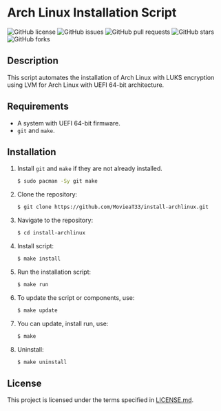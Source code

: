 # Arch Linux Installation Script

![GitHub license](https://img.shields.io/github/license/MovieaT33/install-archlinux)
![GitHub issues](https://img.shields.io/github/issues/MovieaT33/install-archlinux)
![GitHub pull requests](https://img.shields.io/github/issues-pr/MovieaT33/install-archlinux)
![GitHub stars](https://img.shields.io/github/stars/MovieaT33/install-archlinux)
![GitHub forks](https://img.shields.io/github/forks/MovieaT33/install-archlinux)

## Description

This script automates the installation of Arch Linux with LUKS encryption using LVM for Arch Linux with UEFI 64-bit architecture.

## Requirements

- A system with UEFI 64-bit firmware.
- `git` and `make`.

## Installation

1. Install `git` and `make` if they are not already installed.

    ```bash
    $ sudo pacman -Sy git make
    ```

2. Clone the repository:

    ```bash
    $ git clone https://github.com/MovieaT33/install-archlinux.git
    ```

3. Navigate to the repository:

    ```bash
    $ cd install-archlinux
    ```

4. Install script:

    ```bash
    $ make install
    ```

5. Run the installation script:

    ```bash
    $ make run
    ```

6. To update the script or components, use:

    ```bash
    $ make update
    ```

7. You can update, install run, use:

    ```bash
    $ make
    ```

7. Uninstall:

    ```bash
    $ make uninstall
    ```

## License

This project is licensed under the terms specified in [LICENSE.md](LICENSE.md).
